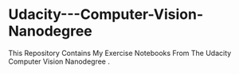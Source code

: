 # Udacity---Computer-Vision-Nanodegree
This Repository Contains My Exercise Notebooks From The Udacity Computer Vision Nanodegree . 
